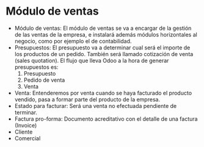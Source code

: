 # Módulo de ventas
* Módulo de ventas: El módulo de ventas se va a encargar de la gestión de las ventas de la empresa, e instalará además módulos horizontales al negocio, como por ejemplo el de contabilidad.
* Presupuestos: El presupuesto va a determinar cual será el importe de los productos de un pedido. También será llamado cotización de venta (sales quotation). El flujo que lleva Odoo a la hora de generar presupuestos es:
	1. Presupuesto
	2. Pedido de venta
	3. Venta
* Venta: Entenderemos por venta cuando se haya facturado el producto vendido, pasa a formar parte del producto de la empresa.
* Estado para facturar: Será una venta no efectuada pendiente de terminar.
* Factura pro-forma: Documento acreditativo con el detalle de una factura (Invoice)
* Cliente
* Comercial